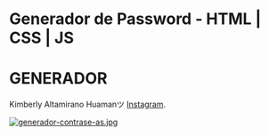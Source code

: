 # Generador de Password - HTML | CSS | JS

<h1>GENERADOR</h1>
Kimberly Altamirano Huamanツ
<a href="https://www.instagram.com/kimberly.eliene/">Instagram</a>.

[![generador-contrase-as.jpg](https://i.postimg.cc/SK9xTDkg/generador-contrase-as.jpg)](https://postimg.cc/WD2VtmDZ)
